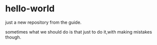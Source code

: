 # hello-world
just a new repository from the guide.


sometimes what we should do is that just to do it,with making mistakes though. 
